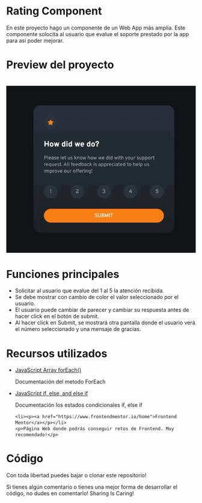 <h1> Rating Component</h1>
<p>En este proyecto hago un componente de un Web App más amplia. Este componente solocita al usuario que evalue el soporte prestado por la app para asi poder mejorar.</p>

<h1>Preview del proyecto<h1>
<img align="center" src="./images/rating.gif"/>

<h1>Funciones principales</h1>
  <ul>
    <li>Solicitar al usuario que evalue del 1 al 5 la atención recibida.</li>
    <li>Se debe mostrar con cambio de color el valor seleccionado por el usuario.</li>
    <li>El usuario puede cambiar de parecer y cambiar su respuesta antes de hacer click en el botón de submit.</li>
    <li>Al hacer click en Submit, se mostrará otra pantalla donde el usuario verá el número seleccionado y una mensaje de gracias.</li>
  </ul>
  
  <h1>Recursos utilizados</h1>
  <ul>
      <li><p><a href="https://www.w3schools.com/jsref/jsref_foreach.asp">JavaScript Array forEach()</a></p></li>
    <p>Documentación del metodo ForEach</p>
      <li><p><a href="https://www.w3schools.com/js/js_if_else.asp">JavaScript if, else, and else if
</a></p></li>
    <p>Documentación los estados condicionales if, else if</p>
    
    <li><p><a href="https://www.frontendmentor.io/home">Frontend Mentor</a></p></li>
    <p>Página Web donde podrás conseguir retos de Frontend. Muy recomendado!</p>
  </ul>
  <h1>Código</h1>
  <p>Con toda libertad puedes bajar o clonar este repositorio!</p>
  <p>Si tienes algún comentario o tienes una mejor forma de desarrollar el código, no dudes en comentarlo! Sharing Is Caring!</p>

